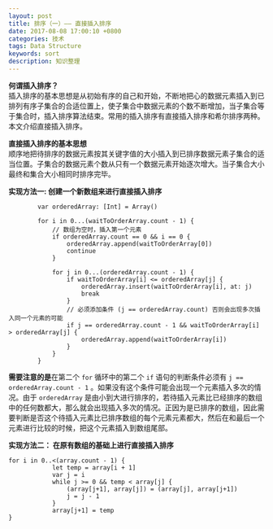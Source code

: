 ```yaml
---
layout: post
title: 排序（一）—— 直接插入排序
date: 2017-08-08 17:00:10 +0800
categories: 技术
tags: Data Structure
keywords: sort
description: 知识整理
---
```


**何谓插入排序？**  
插入排序的基本思想是从初始有序的自己和开始，不断地把心的数据元素插入到已排列有序子集合的合适位置上，使子集合中数据元素的个数不断增加，当子集合等于集合时，插入排序算法结束。常用的插入排序有直接插入排序和希尔排序两种。本文介绍直接插入排序。  

**直接插入排序的基本思想**  
顺序地把待排序的数据元素按其关键字值的大小插入到已排序数据元素子集合的适当位置。子集合的数据元素个数从只有一个数据元素开始逐次增大。当子集合大小最终和集合大小相同时排序完毕。  

**实现方法一: 创建一个新数组来进行直接插入排序**  

```
        var orderedArray: [Int] = Array()
        
        for i in 0...(waitToOrderArray.count - 1) {
            // 数组为空时，插入第一个元素
            if orderedArray.count == 0 && i == 0 {
                orderedArray.append(waitToOrderArray[0])
                continue
            }
            
            for j in 0...(orderedArray.count - 1) {
                if waitToOrderArray[i] <= orderedArray[j] {
                    orderedArray.insert(waitToOrderArray[i], at: j)
                    break
                }
                // 必须添加条件 (j == orderedArray.count) 否则会出现多次插入同一个元素的可能
                if j == orderedArray.count - 1 && waitToOrderArray[i] > orderedArray[j] {
                    orderedArray.append(waitToOrderArray[i])
                }
            }
        }
```  
**需要注意的是**在第二个 `for` 循环中的第二个 `if` 语句的判断条件必须有 `j == orderedArray.count - 1` 。如果没有这个条件可能会出现一个元素插入多次的情况。由于 `orderedArray` 是由小到大进行排序的，若待插入元素比已经排序的数组中的任何数都大，那么就会出现插入多次的情况。正因为是已排序的数组，因此需要判断是否这个待插入元素比已排序数组的每个元素元素都大，然后在和最后一个元素进行比较的时候，把这个元素插入到数组尾部。  

**实现方法二： 在原有数组的基础上进行直接插入排序**  
 
```
for i in 0..<(array.count - 1) {
            let temp = array[i + 1]
            var j = i
            while j >= 0 && temp < array[j] {
                (array[j+1], array[j]) = (array[j], array[j+1])
                j = j - 1
            }
            array[j+1] = temp
}
```


